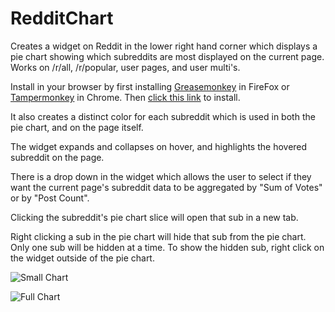 # RedditChart
Creates a widget on Reddit in the lower right hand corner which displays a pie chart showing which subreddits are most displayed on the current page.  Works on /r/all, /r/popular, user pages, and user multi's. 

Install in your browser by first installing [Greasemonkey](https://addons.mozilla.org/en-US/firefox/addon/greasemonkey/) in FireFox or [Tampermonkey](https://chrome.google.com/webstore/detail/tampermonkey/dhdgffkkebhmkfjojejmpbldmpobfkfo?hl=en) in Chrome.  Then [click this link](https://github.com/wpatter6/RedditChart/raw/master/RedditChart.user.js) to install.

It also creates a distinct color for each subreddit which is used in both the pie chart, and on the page itself.

The widget expands and collapses on hover, and highlights the hovered subreddit on the page.

There is a drop down in the widget which allows the user to select if they want the current page's subreddit data to be aggregated by "Sum of Votes" or by "Post Count".

Clicking the subreddit's pie chart slice will open that sub in a new tab.  

Right clicking a sub in the pie chart will hide that sub from the pie chart.  Only one sub will be hidden at a time.  To show the hidden sub, right click on the widget outside of the pie chart.

![Small Chart](https://i.imgur.com/Brc9evX.png "Small Chart Image")

![Full Chart](https://i.imgur.com/e2OESD5.png "Full Chart Image")

